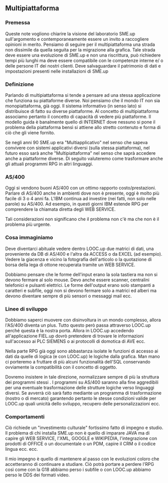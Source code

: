 ## Multipiattaforma
### Premessa

Queste note vogliono chiarire la visione del laboratorio SME.up sull'argomento e contemporaneamente essere un invito a raccogliere opinioni in merito.
Pensiamo di seguire per il multipiattaforma una strada non dissimile da quella seguita per la migrazione alla grafica. Tale strada deve essere una evoluzione di SME.up e non una riscrittura, può richiedere tempi più lunghi ma deve essere compatibile con le competenze interne e/ o delle persone IT dei nostri clienti. Deve salvaguardare il patrimonio di dati e impostazioni presenti nelle installazioni di SME.up

### Definizione

Parlando di multipiattaforma si tende a pensare ad una stessa applicazione che funziona su piattaforme diverse. Noi pensiamo che il mondo IT non sia monopiattaforma, già oggi. Il sistema informativo (in senso lato) si distribuisce di fatto su diverse piattaforme. Al concetto di multipiattaforma associamo pertanto il concetto di capacità di vedere più piattaforme. Il modello guida è banalmente quello di INTERNET dove nessuno si pone il problema della piattaforma bensì si attiene allo stretto contenuto e forma di ciò che gli viene fornito.

Se negli anni 90 SME.up era "Multiapplicativo" nel senso che sapeva convivere con sistemi applicativi diversi (sulla stessa piattaforma), nel futuro esso sarà anche "Multipiattaforma" nel senso che saprà accedere anche a piattaforme diverse. Di seguito valuteremo come trasformare anche gli attuali programmi RPG in altri linguaggi.
### AS/400

Oggi si vendono buoni AS/400 con un ottimo rapporto costo/prestazioni. Parlare di AS/400 anche in ambienti dove non è presente, oggi è molto più facile di 3 o 4 anni fa. L'IBM continua ad investire (nei fatti, non solo nelle parole) su AS/400.  Ad esempio, in questi giorni IBM estende RPG per comprendere la chiamata diretta degli WEB SERVICE.

Tali considerazioni non significano che il problema non c'è ma che non è il problema più urgente.

### Cosa immaginiamo

Deve diventarci abituale vedere dentro LOOC.up due matrici di dati, una proveniente da DB di AS/400 e l'altra da ACCESS o da EXCEL (ad esempio). Vedere la giacenza e vicino la fotografia dell'articolo o la quotazione di borsa della lega di ottone recuperata tramite un WEB SERVICE.

Dobbiamo pensare che le forme dell'input erano la sola tastiera ma non si devono fermare al solo mouse. Devo anche essere scanner, centralini telefonici e pulsanti elettrici. Le forme dell'output erano solo stampanti a caratteri e subfile, oggi non si devono fermare solo a matrici ed alberi ma devono diventare sempre di più sensori o messaggi mail ecc.

### Linee di sviluppo

Dobbiamo saperci muovere con disinvoltura in un mondo complesso, allora l'AS/400 diventa un plus. Tutto questo però passa attraverso LOOC.up perché questa è la nostra porta. Allora in LOOC.up accedendo all'applicazione FIEL.up dovrò pretendere di trovare le informazioni sull'accesso ai PLC SIEMENS o ai protocolli di domotica di AVE ecc.

Nella parte RPG già oggi sono abbastanza isolate le funzioni di accesso ai dati da quelle di logica (e con LOOC.up) le logiche dalla grafica.
Man mano ci porteremo a fruttare di più alcuni funzionalità dell'SQL conservando ovviamente la compatibilità con il concetto di oggetto.

Dovremo insistere in tale direzione, normalizzare sempre di più la struttura dei programmi stessi .
I programmi su AS/400 saranno alla fine aggredibili per una eventuale trasformazione delle strutture logiche verso linguaggi diversi. Se avverrà ciò sarà fatto mediante un programma di trasformazione (nostro o di mercato) garantendo pertanto le stesse condizioni valide per LOOC.up quali unicità dello sviluppo, recupero delle personalizzazioni ecc.
### Comportamenti

Ciò richiede un "investimento culturale" fortissimo fatto di impegno e studio. Il problema di chi installa SME.up non è quello di imparare JAVA ma di capire gli WEB SERVICE, l'XML, GOOGLE e WIKIPEDIA, l'integrazione con prodotti di OFFICE o un documentale o un PDM, capire il CRM o il codice lingua ecc. ecc.

Il mio impegno è quello di mantenere al passo con le evoluzioni coloro che accetteranno di continuare a studiare. Ciò potrà portare a perdere l'RPG così come con la G18 abbiamo perso i subfile o con LOOC.up abbiamo perso le DDS dei formati video.
